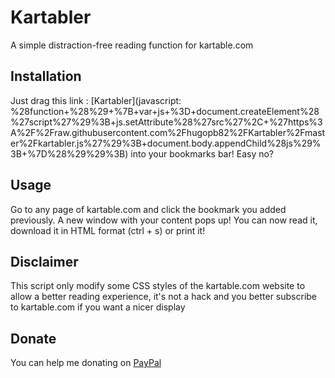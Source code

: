 # Kartabler
A simple distraction-free reading function for kartable.com
## Installation
Just drag this link : [Kartabler](javascript: %28function+%28%29+%7B+var+js+%3D+document.createElement%28%27script%27%29%3B+js.setAttribute%28%27src%27%2C+%27https%3A%2F%2Fraw.githubusercontent.com%2Fhugopb82%2FKartabler%2Fmaster%2Fkartabler.js%27%29%3B+document.body.appendChild%28js%29%3B+%7D%28%29%29%3B) into your bookmarks bar! Easy no?
## Usage
Go to any page of kartable.com and click the bookmark you added previously. A new window with your content pops up! You can now read it, download it in HTML format (ctrl + s) or print it!
## Disclaimer 
This script only modify some CSS styles of the kartable.com website to allow a better reading experience, it's not a hack and you better subscribe to kartable.com if you want a nicer display
## Donate
You can help me donating on [PayPal](https://www.paypal.com/cgi-bin/webscr?cmd=_s-xclick&hosted_button_id=DYEEWGNMNZMCJ)